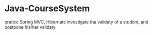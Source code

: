 # Java-CourseSystem
pratice Spring MVC, Hibernate
investigate tha validaty of a student, and postpone his/her validaty
